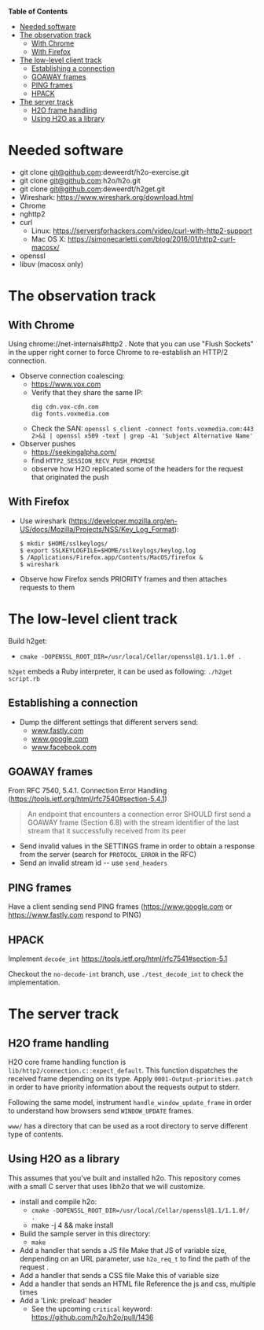 <!-- START doctoc generated TOC please keep comment here to allow auto update -->
<!-- DON'T EDIT THIS SECTION, INSTEAD RE-RUN doctoc TO UPDATE -->
**Table of Contents**

- [Needed software](#needed-software)
- [The observation track](#the-observation-track)
  - [With Chrome](#with-chrome)
  - [With Firefox](#with-firefox)
- [The low-level client track](#the-low-level-client-track)
  - [Establishing a connection](#establishing-a-connection)
  - [GOAWAY frames](#goaway-frames)
  - [PING frames](#ping-frames)
  - [HPACK](#hpack)
- [The server track](#the-server-track)
  - [H2O frame handling](#h2o-frame-handling)
  - [Using H2O as a library](#using-h2o-as-a-library)

<!-- END doctoc generated TOC please keep comment here to allow auto update -->

# Needed software

  - git clone git@github.com:deweerdt/h2o-exercise.git
  - git clone git@github.com:h2o/h2o.git
  - git clone git@github.com:deweerdt/h2get.git
  - Wireshark: https://www.wireshark.org/download.html
  - Chrome
  - nghttp2
  - curl
    - Linux: https://serversforhackers.com/video/curl-with-http2-support
    - Mac OS X: https://simonecarletti.com/blog/2016/01/http2-curl-macosx/
  - openssl
  - libuv (macosx only)

# The observation track

## With Chrome

Using chrome://net-internals#http2 . Note that you can use "Flush
Sockets" in the upper right corner to force Chrome to re-establish
an HTTP/2 connection.

- Observe connection coalescing:
  - https://www.vox.com
  - Verify that they share the same IP:
    ```
    dig cdn.vox-cdn.com
    dig fonts.voxmedia.com
    ```
  - Check the SAN:
    `openssl s_client -connect fonts.voxmedia.com:443 2>&1 | openssl x509 -text | grep -A1 'Subject Alternative Name'`
- Observer pushes
  - https://seekingalpha.com/
  - find `HTTP2_SESSION_RECV_PUSH_PROMISE`
  - observe how H2O replicated some of the headers for the request that originated the push

## With Firefox
- Use wireshark (https://developer.mozilla.org/en-US/docs/Mozilla/Projects/NSS/Key_Log_Format):
  ```
  $ mkdir $HOME/sslkeylogs/
  $ export SSLKEYLOGFILE=$HOME/sslkeylogs/keylog.log
  $ /Applications/Firefox.app/Contents/MacOS/firefox &
  $ wireshark
  ```
- Observe how Firefox sends PRIORITY frames and then attaches requests to them

# The low-level client track

Build h2get:
- `cmake -DOPENSSL_ROOT_DIR=/usr/local/Cellar/openssl@1.1/1.1.0f .`

`h2get` embeds a Ruby interpreter, it can be used as following: `./h2get script.rb`

## Establishing a connection

- Dump the different settings that different servers send:
  - www.fastly.com
  - www.google.com
  - www.facebook.com

## GOAWAY frames

From RFC 7540, 5.4.1. Connection Error Handling
(https://tools.ietf.org/html/rfc7540#section-5.4.1)

> An endpoint that encounters a connection error SHOULD first send a
> GOAWAY frame (Section 6.8) with the stream identifier of the last
> stream that it successfully received from its peer

- Send invalid values in the SETTINGS frame in order to obtain a
response from the server (search for `PROTOCOL_ERROR` in the RFC)
- Send an invalid stream id -- use `send_headers`

## PING frames

Have a client sending send PING frames (https://www.google.com or
https://www.fastly.com respond to PING)

## HPACK

Implement `decode_int` https://tools.ietf.org/html/rfc7541#section-5.1

Checkout the `no-decode-int` branch, use `./test_decode_int` to check the implementation.

# The server track

## H2O frame handling

H2O core frame handling function is
`lib/http2/connection.c::expect_default`. This function
dispatches the received frame depending on its type. Apply
`0001-Output-priorities.patch` in order to have priority information
about the requests output to stderr.

Following the same model, instrument `handle_window_update_frame`
in order to understand how browsers send `WINDOW_UPDATE` frames.

`www/` has a directory that can be used as a root directory to serve
different type of contents.

## Using H2O as a library

This assumes that you've built and installed h2o. This repository
comes with a small C server that uses libh2o that we will customize.
- install and compile h2o:
  - `cmake -DOPENSSL_ROOT_DIR=/usr/local/Cellar/openssl@1.1/1.1.0f/ .`
  - make -j 4 && make install
- Build the sample server in this directory:
  - `make`
- Add a handler that sends a JS file
  Make that JS of variable size, denpending on an URL parameter, use
  `h2o_req_t` to find the path of the request .
- Add a handler that sends a CSS file
  Make this of variable size
- Add a handler that sends an HTML file
  Reference the js and css, multiple times
- Add a 'Link: preload' header
  - See the upcoming `critical` keyword: https://github.com/h2o/h2o/pull/1436

   
